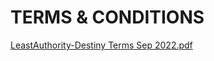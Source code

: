 # TERMS & CONDITIONS


[LeastAuthority-Destiny Terms Sep 2022.pdf](https://github.com/LeastAuthority/destiny/files/9653337/LeastAuthority-Destiny.Terms.Sep.2022.pdf)
